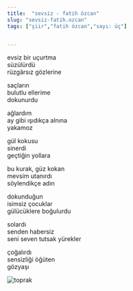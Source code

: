 ```yaml
---
title:  "sevsiz - fatih özcan"
slug: "sevsiz-fatih.ozcan"
tags: ["şiir","fatih özcan","sayı: üç"]


---
```

evsiz bir uçurtma    
süzülürdü  
rüzgârsız gözlerine

saçların  
bulutlu ellerime  
dokunurdu

ağlardım  
ay gibi ışıdıkça alnına  
yakamoz

gül kokusu  
sinerdi  
geçtiğin yollara

bu kurak, güz kokan  
mevsim utanırdı  
söylendikçe adın

dokunduğun  
isimsiz çocuklar  
gülücüklere boğulurdu

solardı  
senden habersiz  
seni seven tutsak yürekler

çoğalırdı  
sensizliği öğüten  
gözyaşı


![toprak](/img/ky03_20.jpg)